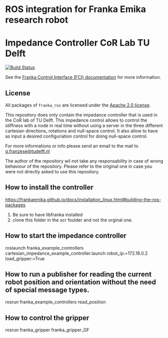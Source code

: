 # ROS integration for Franka Emika research robot
# Impedance Controller CoR Lab TU Delft

[![Build Status][travis-status]][travis]

See the [Franka Control Interface (FCI) documentation][fci-docs] for more information.

## License

All packages of `franka_ros` are licensed under the [Apache 2.0 license][apache-2.0].

[apache-2.0]: https://www.apache.org/licenses/LICENSE-2.0.html
[fci-docs]: https://frankaemika.github.io/docs
[travis-status]: https://travis-ci.org/frankaemika/franka_ros.svg?branch=kinetic-devel
[travis]: https://travis-ci.org/frankaemika/franka_ros

This repository does only contain the impedance controller that is used in the CoR lab of TU Delft. 
This impedance control allows to control the stiffness with a node in real time without using a server in the three different cartesian directions, rotations and null-space control. It also allow to have as input a desired configuriation control for doing null-space control. 


For more informations or info please send an email to the mail to g.franzese@tudelft.nl

The author of the repository wil not take any responsability in case of wrong behaviour of the repository. Please refer to the original one in case you were not directly asked to use this repository.

## How to install the controller
https://frankaemika.github.io/docs/installation_linux.html#building-the-ros-packages 
1. Be sure to have libfranka installed 
2. clone this folder in the scr foulder and not the orginal one. 

## How to start the impedance controller 
roslaunch franka_example_controllers cartesian_impedance_example_controller.launch robot_ip:=172.16.0.2 load_gripper:=True

## How to run a publisher for reading the current robot position and orientation without the need of special message types. 
rosrun franka_example_controllers read_position

## How to control the gripper
rosrun franka_gripper franka_gripper_GF
